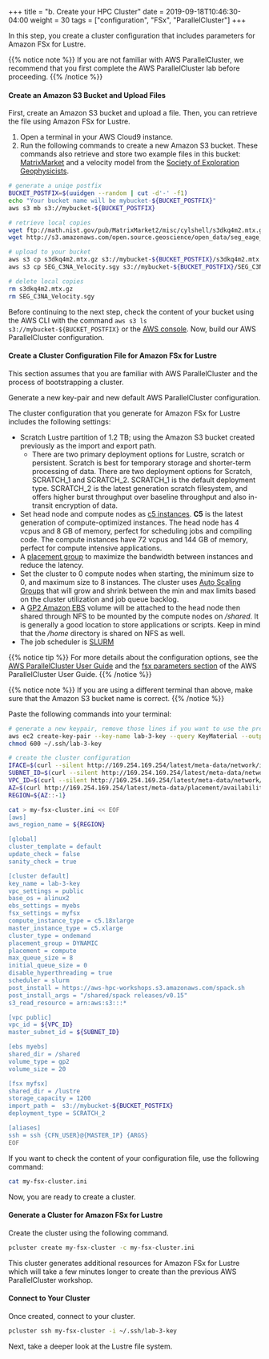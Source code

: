+++
title = "b. Create your HPC Cluster"
date = 2019-09-18T10:46:30-04:00
weight = 30
tags = ["configuration", "FSx", "ParallelCluster"]
+++

In this step, you create a cluster configuration that includes parameters for Amazon FSx for Lustre.

{{% notice note %}}
If you are not familiar with AWS ParallelCluster, we recommend that you first complete the AWS ParallelCluster lab before proceeding.
{{% /notice %}}

#### Create an Amazon S3 Bucket and Upload Files

First, create an Amazon S3 bucket and upload a file. Then, you can retrieve the file using Amazon FSx for Lustre.

1. Open a terminal in your AWS Cloud9 instance.
2. Run the following commands to create a new Amazon S3 bucket. These commands also retrieve and store two example files in this bucket: [MatrixMarket](https://math.nist.gov/MatrixMarket/) and a velocity model from the [Society of Exploration Geophysicists](https://wiki.seg.org/wiki/SEG_C3_45_shot).

```bash
# generate a uniqe postfix
BUCKET_POSTFIX=$(uuidgen --random | cut -d'-' -f1)
echo "Your bucket name will be mybucket-${BUCKET_POSTFIX}"
aws s3 mb s3://mybucket-${BUCKET_POSTFIX}

# retrieve local copies
wget ftp://math.nist.gov/pub/MatrixMarket2/misc/cylshell/s3dkq4m2.mtx.gz
wget http://s3.amazonaws.com/open.source.geoscience/open_data/seg_eage_salt/SEG_C3NA_Velocity.sgy

# upload to your bucket
aws s3 cp s3dkq4m2.mtx.gz s3://mybucket-${BUCKET_POSTFIX}/s3dkq4m2.mtx.gz
aws s3 cp SEG_C3NA_Velocity.sgy s3://mybucket-${BUCKET_POSTFIX}/SEG_C3NA_Velocity.sgy

# delete local copies
rm s3dkq4m2.mtx.gz
rm SEG_C3NA_Velocity.sgy
```

Before continuing to the next step, check the content of your bucket using the AWS CLI with the command `aws s3 ls s3://mybucket-${BUCKET_POSTFIX}` or the [AWS console](https://s3.console.aws.amazon.com/s3/). Now, build our AWS ParallelCluster configuration.


#### Create a Cluster Configuration File for Amazon FSx for Lustre

This section assumes that you are familiar with AWS ParallelCluster and the process of bootstrapping a cluster.

Generate a new key-pair and new default AWS ParallelCluster configuration.

The cluster configuration that you generate for Amazon FSx for Lustre includes the following settings:

- Scratch Lustre partition of 1.2 TB; using the Amazon S3 bucket created previously as the import and export path.
  - There are two primary deployment options for Lustre, scratch or persistent. Scratch is best for temporary storage and shorter-term processing of data. There are two deployment options for Scratch, SCRATCH_1 and SCRATCH_2. SCRATCH_1 is the default deployment type. SCRATCH_2 is the latest generation scratch filesystem, and offers higher burst throughput over baseline throughput and also in-transit encryption of data.
- Set head node and compute nodes as [c5 instances](https://aws.amazon.com/ec2/instance-types/c5/). **C5** is the latest generation of compute-optimized instances. The head node has 4 vcpus and 8 GB of memory, perfect for scheduling jobs and compiling code. The compute instances have 72 vcpus and 144 GB of memory, perfect for compute intensive applications.
- A [placement group](https://docs.aws.amazon.com/AWSEC2/latest/UserGuide/placement-groups.html#placement-groups-cluster) to maximize the bandwidth between instances and reduce the latency.
- Set the cluster to 0 compute nodes when starting, the minimum size to 0, and maximum size to 8 instances. The cluster uses [Auto Scaling Groups](https://docs.aws.amazon.com/autoscaling/ec2/userguide/AutoScalingGroup.html) that will grow and shrink between the min and max limits based on the cluster utilization and job queue backlog.
- A [GP2 Amazon EBS](https://docs.aws.amazon.com/AWSEC2/latest/UserGuide/AmazonEBS.html) volume will be attached to the head node then shared through NFS to be mounted by the compute nodes on */shared*. It is generally a good location to store applications or scripts. Keep in mind that the */home* directory is shared on NFS as well.
- The job scheduler is [SLURM](https://slurm.schedmd.com/overview.html)

{{% notice tip %}}
For more details about the configuration options, see the [AWS ParallelCluster User Guide](https://docs.aws.amazon.com/parallelcluster/latest/ug/what-is-aws-parallelcluster.html) and the [fsx parameters section](https://docs.aws.amazon.com/parallelcluster/latest/ug/fsx-section.html#fsx-kms-key-id) of the AWS ParallelCluster User Guide.
{{% /notice %}}

{{% notice note %}}
If you are using a different terminal than above, make sure that the Amazon S3 bucket name is correct.
{{% /notice %}}

Paste the following commands into your terminal:

```bash
# generate a new keypair, remove those lines if you want to use the previous one
aws ec2 create-key-pair --key-name lab-3-key --query KeyMaterial --output text > ~/.ssh/lab-3-key
chmod 600 ~/.ssh/lab-3-key

# create the cluster configuration
IFACE=$(curl --silent http://169.254.169.254/latest/meta-data/network/interfaces/macs/)
SUBNET_ID=$(curl --silent http://169.254.169.254/latest/meta-data/network/interfaces/macs/${IFACE}/subnet-id)
VPC_ID=$(curl --silent http://169.254.169.254/latest/meta-data/network/interfaces/macs/${IFACE}/vpc-id)
AZ=$(curl http://169.254.169.254/latest/meta-data/placement/availability-zone)
REGION=${AZ::-1}

cat > my-fsx-cluster.ini << EOF
[aws]
aws_region_name = ${REGION}

[global]
cluster_template = default
update_check = false
sanity_check = true

[cluster default]
key_name = lab-3-key
vpc_settings = public
base_os = alinux2
ebs_settings = myebs
fsx_settings = myfsx
compute_instance_type = c5.18xlarge
master_instance_type = c5.xlarge
cluster_type = ondemand
placement_group = DYNAMIC
placement = compute
max_queue_size = 8
initial_queue_size = 0
disable_hyperthreading = true
scheduler = slurm
post_install = https://aws-hpc-workshops.s3.amazonaws.com/spack.sh
post_install_args = "/shared/spack releases/v0.15"
s3_read_resource = arn:aws:s3:::*

[vpc public]
vpc_id = ${VPC_ID}
master_subnet_id = ${SUBNET_ID}

[ebs myebs]
shared_dir = /shared
volume_type = gp2
volume_size = 20

[fsx myfsx]
shared_dir = /lustre
storage_capacity = 1200
import_path =  s3://mybucket-${BUCKET_POSTFIX}
deployment_type = SCRATCH_2

[aliases]
ssh = ssh {CFN_USER}@{MASTER_IP} {ARGS}
EOF
```

If you want to check the content of your configuration file, use the following command:

```bash
cat my-fsx-cluster.ini
```


Now, you are ready to create a cluster.

#### Generate a Cluster for Amazon FSx for Lustre

Create the cluster using the following command.

```bash
pcluster create my-fsx-cluster -c my-fsx-cluster.ini
```
This cluster generates additional resources for Amazon FSx for Lustre which will take a few minutes longer to create than the previous AWS ParallelCluster workshop.

#### Connect to Your Cluster

Once created, connect to your cluster.

```bash
pcluster ssh my-fsx-cluster -i ~/.ssh/lab-3-key
```

Next, take a deeper look at the Lustre file system.
